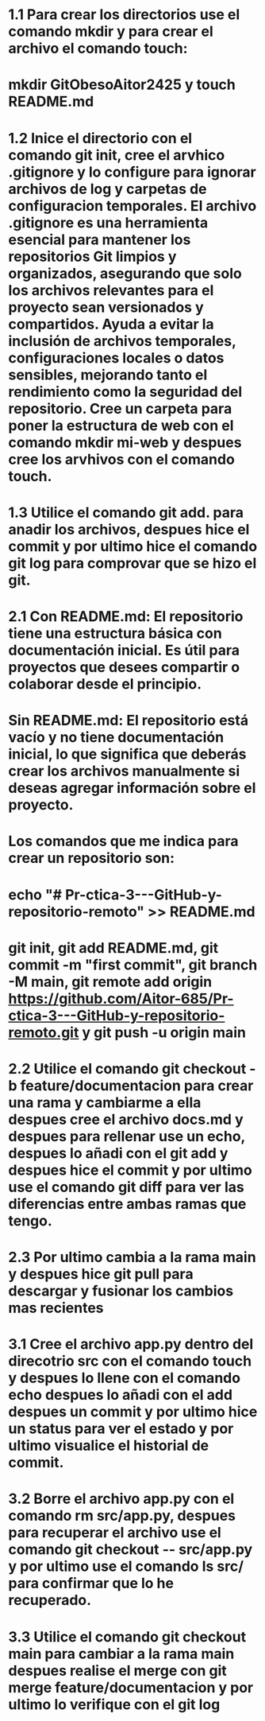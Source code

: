 # 1.1 Para crear los directorios use el comando mkdir y para crear el archivo el comando touch:
# mkdir GitObesoAitor2425 y touch README.md

# 1.2 Inice el directorio con el comando git init, cree el arvhico .gitignore y lo configure para ignorar archivos de log y carpetas de configuracion temporales. El archivo .gitignore es una herramienta esencial para mantener los repositorios Git limpios y organizados, asegurando que solo los archivos relevantes para el proyecto sean versionados y compartidos. Ayuda a evitar la inclusión de archivos temporales, configuraciones locales o datos sensibles, mejorando tanto el rendimiento como la seguridad del repositorio. Cree un carpeta para poner la estructura de web con el comando mkdir mi-web y despues cree los arvhivos con el comando touch.

# 1.3 Utilice el comando git add. para anadir los archivos, despues hice el commit y por ultimo hice el comando git log para comprovar que se hizo el git.

# 2.1 Con README.md: El repositorio tiene una estructura básica con documentación inicial. Es útil para proyectos que desees compartir o colaborar desde el principio.
# Sin README.md: El repositorio está vacío y no tiene documentación inicial, lo que significa que deberás crear los archivos manualmente si deseas agregar información sobre el proyecto.
# Los comandos que me indica para crear un repositorio son:
# echo "# Pr-ctica-3---GitHub-y-repositorio-remoto" >> README.md
# git init, git add README.md, git commit -m "first commit", git branch -M main, git remote add origin https://github.com/Aitor-685/Pr-ctica-3---GitHub-y-repositorio-remoto.git y git push -u origin main

# 2.2 Utilice el comando git checkout -b feature/documentacion para crear una rama y cambiarme a ella despues cree el archivo docs.md y despues para rellenar use un echo, despues lo añadi con el git add y despues hice el commit y por ultimo use el comando git diff para ver las diferencias entre ambas ramas que tengo.

# 2.3 Por ultimo cambia a la rama main y despues hice git pull  para descargar y fusionar los cambios mas recientes

# 3.1 Cree el archivo app.py dentro del direcotrio src con el comando touch y despues lo llene con el comando echo despues lo añadi con el add despues un commit y por ultimo hice un status para ver el estado y por ultimo visualice el historial de commit.

# 3.2 Borre el archivo app.py con el comando rm src/app.py, despues para recuperar el archivo use el comando git checkout -- src/app.py y por ultimo use el comando ls src/ para confirmar que lo he recuperado.

# 3.3 Utilice el comando git checkout main para cambiar a la rama main despues realise el merge con git merge feature/documentacion y por ultimo lo verifique con el git log 
